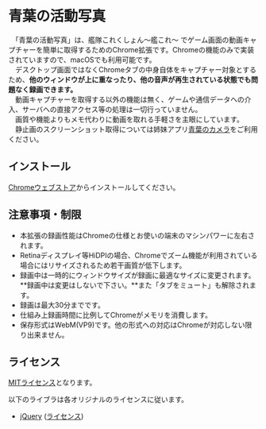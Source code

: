 # 青葉の活動写真

　「青葉の活動写真」は、艦隊これくしょん～艦これ～ でゲーム画面の動画キャプチャーを簡単に取得するためのChrome拡張です。Chromeの機能のみで実装されていますので、macOSでも利用可能です。  
　デスクトップ画面ではなくChromeタブの中身自体をキャプチャー対象とするため、**他のウィンドウが上に重なったり、他の音声が再生されている状態でも問題なく録画できます。**  
　動画キャプチャーを取得する以外の機能は無く、ゲームや通信データへの介入、サーバへの直接アクセス等の処理は一切行っていません。  
　画質や機能よりもメモ代わりに動画を取れる手軽さを主眼にしています。  
　静止画のスクリーンショット取得については姉妹アプリ[青葉のカメラ](https://github.com/Komit/AobaNoCamera)をご利用ください。

## インストール
[Chromeウェブストア](https://chrome.google.com/webstore/detail/%E9%9D%92%E8%91%89%E3%81%AE%E6%B4%BB%E5%8B%95%E5%86%99%E7%9C%9F/elfgjdagklbffkmdiedmbgnbnnijclia)からインストールしてください。

## 注意事項・制限
  - 本拡張の録画性能はChromeの仕様とお使いの端末のマシンパワーに左右されます。
  - Retinaディスプレイ等HiDPIの場合、Chromeでズーム機能が利用されている場合にはリサイズされるため若干画質が低下します。
  - 録画中は一時的にウィンドウサイズが録画に最適なサイズに変更されます。**録画中は変更はしないで下さい。**また「タブをミュート」も解除されます。
  - 録画は最大30分までです。
  - 仕組み上録画時間に比例してChromeがメモリを消費します。
  - 保存形式はWebM(VP9)です。他の形式への対応はChromeが対応しない限り出来ません。

## ライセンス

[MITライセンス](https://github.com/Komit/AobaNoVideo/blob/master/LICENSE.md)となります。

以下のライブラは各オリジナルのライセンスに従います。
- [jQuery](http://jquery.com/) ([ライセンス](https://jquery.org/license/))

